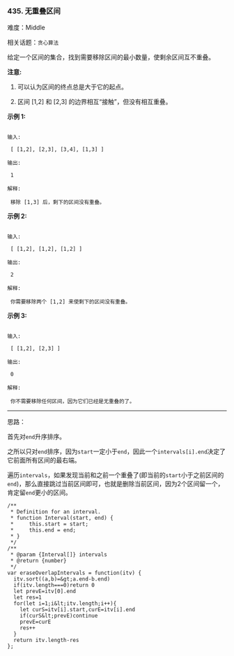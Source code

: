 ### 435. 无重叠区间

难度：Middle

相关话题：`贪心算法`

给定一个区间的集合，找到需要移除区间的最小数量，使剩余区间互不重叠。



 **注意:** 





1. 可以认为区间的终点总是大于它的起点。

2. 区间 [1,2] 和 [2,3] 的边界相互&ldquo;接触&rdquo;，但没有相互重叠。





 **示例 1:** 





```

输入:

 [ [1,2], [2,3], [3,4], [1,3] ]

输出:

 1

解释:

 移除 [1,3] 后，剩下的区间没有重叠。

```

 **示例 2:** 





```

输入:

 [ [1,2], [1,2], [1,2] ]

输出:

 2

解释:

 你需要移除两个 [1,2] 来使剩下的区间没有重叠。

```

 **示例 3:** 





```

输入:

 [ [1,2], [2,3] ]

输出:

 0

解释:

 你不需要移除任何区间，因为它们已经是无重叠的了。

```


-----

思路：

首先对`end`升序排序。

之所以只对`end`排序，因为`start`一定小于`end`，因此一个`intervals[i].end`决定了它前面所有区间的最右端。

遍历`intervals`，如果发现当前和之前一个重叠了(即当前的`start`小于之前区间的`end`)，那么直接跳过当前区间即可，也就是删除当前区间，因为2个区间留一个，肯定留`end`更小的区间。


```
/**
 * Definition for an interval.
 * function Interval(start, end) {
 *     this.start = start;
 *     this.end = end;
 * }
 */
/**
 * @param {Interval[]} intervals
 * @return {number}
 */
var eraseOverlapIntervals = function(itv) {
  itv.sort((a,b)=&gt;a.end-b.end)
  if(itv.length===0)return 0
  let prevE=itv[0].end
  let res=1
  for(let i=1;i&lt;itv.length;i++){
    let curS=itv[i].start,curE=itv[i].end
    if(curS&lt;prevE)continue
    prevE=curE
    res++
  }
  return itv.length-res
};



```
